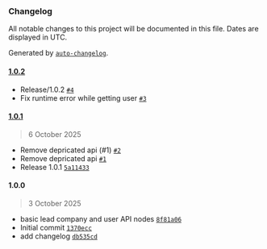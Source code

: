 ### Changelog

All notable changes to this project will be documented in this file. Dates are displayed in UTC.

Generated by [`auto-changelog`](https://github.com/CookPete/auto-changelog).

#### [1.0.2](https://github.com/kylastech/n8n-nodes-kylas/compare/1.0.1...1.0.2)

- Release/1.0.2 [`#4`](https://github.com/kylastech/n8n-nodes-kylas/pull/4)
- Fix runtime error while getting user [`#3`](https://github.com/kylastech/n8n-nodes-kylas/pull/3)

#### [1.0.1](https://github.com/kylastech/n8n-nodes-kylas/compare/1.0.0...1.0.1)

> 6 October 2025

- Remove depricated api (#1) [`#2`](https://github.com/kylastech/n8n-nodes-kylas/pull/2)
- Remove depricated api [`#1`](https://github.com/kylastech/n8n-nodes-kylas/pull/1)
- Release 1.0.1 [`5a11433`](https://github.com/kylastech/n8n-nodes-kylas/commit/5a11433c5beacbeee0b10f497e4bb16d380a1699)

#### 1.0.0

> 3 October 2025

- basic lead company and user API nodes [`8f81a06`](https://github.com/kylastech/n8n-nodes-kylas/commit/8f81a060dab988786152819383f531e8f2c8c9e9)
- Initial commit [`1370ecc`](https://github.com/kylastech/n8n-nodes-kylas/commit/1370ecc532a8b0ee02379d5f6e69a7cd2bfb061b)
- add changelog [`db535cd`](https://github.com/kylastech/n8n-nodes-kylas/commit/db535cd048b7f1adfe84441ccc4a9d45e9d98dde)
